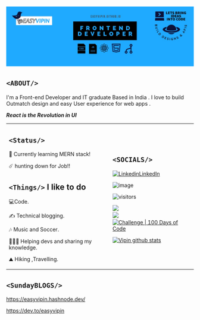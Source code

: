 
![image](https://github.com/Easyvipin/easyvipin/blob/master/Screenshot%202020-10-06%20142231.jpg)

## `<ABOUT/>` 
I'm a Front-end Developer and IT graduate Based in India . I love to build Outmatch design and easy User experience for web apps . 

***React is the Revolution in UI***

<table scrolling=no>
<tr>
<td> 
 
## `<Status/>`
:rocket: Currently learning MERN stack!

:comet: hunting down for Job!!

## `<Things/>` I like to do
:computer:Code.

 ✍ Technical blogging.  
 
 🎶 Music and Soccer.
 
 👩🏻‍🏫 Helping devs and sharing my knowledge.
 
 :mountain: Hiking ,Travelling.
 
 </td>
 
 <td>
 
## `<SOCIALS/>`

[![Linkedin](https://i.stack.imgur.com/gVE0j.png)LinkedIn](https://www.linkedin.com/in/easyvipin)  

![image](https://img.shields.io/twitter/follow/easyvipin?style=social)

![visitors](https://visitor-badge.laobi.icu/badge?page_id=easyvipin)

 [<img src ="https://img.shields.io/badge/Website-vipin-%23.svg?&style=for-the-badge&logo=&logoColor=white%22">](https://easyvipin.github.io)  
 [<img src ="https://www.codewars.com/users/Easyvipin/badges/large">](https://www.codewars.com/users/Easyvipin)
[![Challenge | 100 Days of Code](https://img.shields.io/static/v1?label=Challenge&labelColor=384357&message=100%20Days%20of%20Code&color=00b4ee&style=for-the-badge&link=https://www.100daysofcode.com)](https://www.100daysofcode.com)


[![Vipin github stats](https://github-readme-stats.vercel.app/api?username=easyvipin)](https://github.com/easyvipin/github-readme-stats)
</td>
</tr>
</table>
                                            
## `<SundayBLOGS/>`

https://easyvipin.hashnode.dev/

https://dev.to/easyvipin
                                             
   




